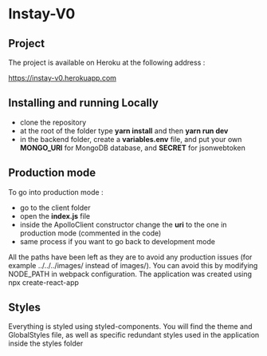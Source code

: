 # Instay-V0

## Project

The project is available on Heroku at the following address :

https://instay-v0.herokuapp.com

## Installing and running Locally

- clone the repository
- at the root of the folder type **yarn install** and then **yarn run dev**
- in the backend folder, create a **variables.env** file, and put your own **MONGO_URI** for MongoDB database, and **SECRET** for jsonwebtoken

## Production mode

To go into production mode :

- go to the client folder
- open the **index.js** file
- inside the ApolloClient constructor change the **uri** to the one in production mode (commented in the code)
- same process if you want to go back to development mode

All the paths have been left as they are to avoid any production issues (for example ../../../images/ instead of images/). You can avoid this by modifying NODE_PATH in webpack configuration. The application was created using npx create-react-app

## Styles

Everything is styled using styled-components. You will find the theme and GlobalStyles file, as well as specific redundant styles used in the application inside the styles folder
